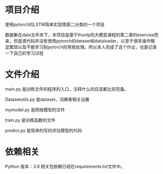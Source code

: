 # 项目介绍

使用pytorch的LSTM简单实现情感二分类的一个项目

数据集在data文件夹下，本项目是基于thunlp的大模型课程的第二章的exercise而来，但是源代码并没有使用pytorch的dataset和dataloader，以至于很多操作略显繁琐以及不能学习到pytorch的常规处理。所以本人完成了这个作业，也是记录一下自己的学习过程

# 文件介绍

main.py 是训练文件的程序的入口，注释什么的应该都比较完备。

Datasetutils.py 是dataset，词典等相关设置

mymodel.py 是网络模型的文件

train.py 是训练函数的文件

predict.py 是简单的写的评估模型的代码

# 依赖相关

Python 版本：3.9
相关包依赖已经在requirements.txt文件中。